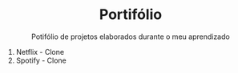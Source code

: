 <h1 align="center">Portifólio</h1>

<p align="center">Potifólio de projetos elaborados durante o meu aprendizado</p>

<ol>
  <li>Netflix - Clone</li>
  <li>Spotify - Clone</li>
</ol>  
